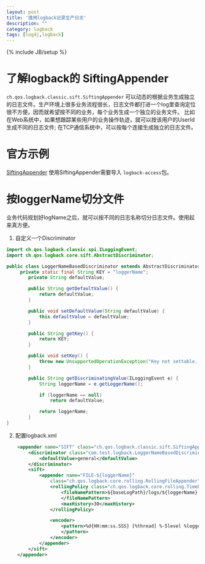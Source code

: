 ```yaml
---
layout: post
title: '擅用logback记录生产日志'
description: ""
category: logback
tags: [log4j,logback]
---
```

{% include JB/setup %}

# 了解logback的 SiftingAppender
`ch.qos.logback.classic.sift.SiftingAppender` 可以动态的根据业务生成独立的日志文件。生产环境上很多业务流程很长，日志文件都打进一个log里查询定位很不方便。因而就希望按不同的业务，每个业务生成一个独立的业务文件。
比如在Web系统中，如果想跟踪某些用户的业务操作轨迹，就可以按该用户的UserId生成不同的日志文件; 在TCP通信系统中，可以按每个连接生成独立的日志文件。

# 官方示例
[SiftingAppender](http://logback.qos.ch/manual/appenders.html)
使用SiftingAppender需要导入 ` logback-access `包。 

# 按loggerName切分文件
业务代码规划好logName之后，就可以按不同的日志名称切分日志文件。使用起来真方便。

1. 自定义一个Discriminator

```java
import ch.qos.logback.classic.spi.ILoggingEvent;
import ch.qos.logback.core.sift.AbstractDiscriminator;

public class LoggerNameBasedDiscriminator extends AbstractDiscriminator<ILoggingEvent> {
	 private static final String KEY = "loggerName";
	    private String defaultValue;

	    public String getDefaultValue() {
	        return defaultValue;
	    }

	    public void setDefaultValue(String defaultValue) {
	        this.defaultValue = defaultValue;
	    }

	    public String getKey() {
	        return KEY;
	    }

	    public void setKey() {
	        throw new UnsupportedOperationException("Key not settable. Using " + KEY);
	    }

	    public String getDiscriminatingValue(ILoggingEvent e) {
	        String loggerName = e.getLoggerName();

	        if (loggerName == null)
	            return defaultValue;

	        return loggerName;
	    }
}
```

2. 配置logback.xml
```xml
	<appender name="SIFT" class="ch.qos.logback.classic.sift.SiftingAppender">
		<discriminator class="com.test.logback.LoggerNameBasedDiscriminator">
			<defaultValue>general</defaultValue>
		</discriminator>
		<sift>
			<appender name="FILE-${loggerName}"
				class="ch.qos.logback.core.rolling.RollingFileAppender">
				<rollingPolicy class="ch.qos.logback.core.rolling.TimeBasedRollingPolicy">
					<fileNamePattern>${baseLogPath}/logs/${loggerName}.%d{yyyy-MM-dd}.log.gz
					</fileNamePattern>
					<maxHistory>30</maxHistory>
				</rollingPolicy>

				<encoder>
					<pattern>%d{HH:mm:ss.SSS} [%thread] %-5level %logger{36} - %msg%n
					</pattern>
				</encoder>
			</appender>
		</sift>
	</appender>
```





